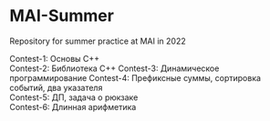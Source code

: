 # MAI-Summer
Repository for summer practice at MAI in 2022

Contest-1: Основы C++  
Contest-2: Библиотека C++
Contest-3: Динамическое программирование
Contest-4: Префиксные суммы, сортировка событий, два указателя  
Contest-5: ДП, задача о рюкзаке  
Contest-6: Длинная арифметика  
